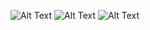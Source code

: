 ![Alt Text](https://github.com/Chandan-devs-tech/reactjs-tutorial/blob/feature/getting-started/assets/ReactJS-Intro-images-1.jpg)
![Alt Text](https://github.com/Chandan-devs-tech/reactjs-tutorial/blob/feature/getting-started/assets/ReactJS-Intro-images-2.jpg)
![Alt Text](https://github.com/Chandan-devs-tech/reactjs-tutorial/blob/feature/getting-started/assets/ReactJS-Intro-images-3.jpg)
